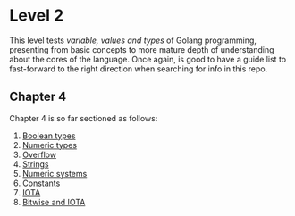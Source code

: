 # Level 2
This level tests _variable, values and types_ of Golang programming, presenting from basic concepts to more mature depth of understanding about the cores of the language.
Once again, is good to have a guide list to fast-forward to the right direction when searching for info in this repo.

## Chapter 4
Chapter 4 is so far sectioned as follows:
1. [Boolean types](https://gitlab.com/krenak/golang-homework/-/blob/main/lvl2/ch4-1.go)
2. [Numeric types](https://gitlab.com/krenak/golang-homework/-/blob/main/lvl2/ch4-3.go)
3. [Overflow](https://gitlab.com/krenak/golang-homework/-/blob/main/lvl2/ch4-4.go)
4. [Strings](https://gitlab.com/krenak/golang-homework/-/blob/main/lvl2/ch4-5.go)
6. [Numeric systems](https://gitlab.com/krenak/golang-homework/-/blob/main/lvl2/ch4-6.go)
7. [Constants](https://gitlab.com/krenak/golang-homework/-/blob/main/lvl2/ch4-7.go)
8. [IOTA](https://gitlab.com/krenak/golang-homework/-/blob/main/lvl2/ch4-8.go)
9. [Bitwise and IOTA](https://gitlab.com/krenak/golang-homework/-/blob/main/lvl2/ch4-9.go)